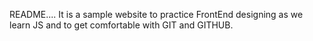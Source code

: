 README....
It is a sample website to practice FrontEnd designing as we learn JS and to get comfortable with GIT and GITHUB.
